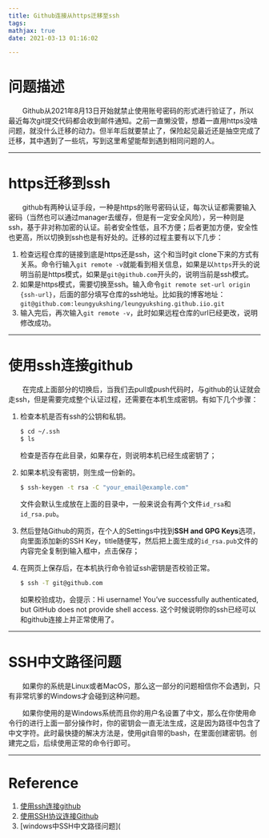 ```yaml
---
title: Github连接从https迁移至ssh
tags:
mathjax: true
date: 2021-03-13 01:16:02

---
```


# 问题描述

&emsp;&emsp;Github从2021年8月13日开始就禁止使用账号密码的形式进行验证了，所以最近每次git提交代码都会收到邮件通知。之前一直懒没管，想着一直用https没啥问题，就没什么迁移的动力。但半年后就要禁止了，保险起见最近还是抽空完成了迁移，其中遇到了一些坑，写到这里希望能帮到遇到相同问题的人。

------

# https迁移到ssh

&emsp;&emsp;github有两种认证手段，一种是https的账号密码认证，每次认证都需要输入密码（当然也可以通过manager去缓存，但是有一定安全风险），另一种则是ssh，基于非对称加密的认证。前者安全性低，且不方便；后者更加方便，安全性也更高，所以切换到ssh也是有好处的。迁移的过程主要有以下几步：

1. 检查远程仓库的链接到底是https还是ssh，这个和当时git clone下来的方式有关系。命令行输入`git remote -v`就能看到相关信息，如果是以`https`开头的说明当前是https模式，如果是`git@github.com`开头的，说明当前是ssh模式。
2. 如果是https模式，需要切换至ssh。输入命令`git remote set-url origin {ssh-url}`，后面的部分填写仓库的ssh地址。比如我的博客地址：`git@github.com:leungyukshing/leungyukshing.github.iio.git`
3. 输入完后，再次输入`git remote -v`，此时如果远程仓库的url已经更改，说明修改成功。

------

# 使用ssh连接github

&emsp;&emsp;在完成上面部分的切换后，当我们去pull或push代码时，与github的认证就会走ssh，但是需要完成整个认证过程，还需要在本机生成密钥。有如下几个步骤：

1. 检查本机是否有ssh的公钥和私钥。

   ```bash
   $ cd ~/.ssh
   $ ls
   ```

   检查是否存在此目录，如果存在，则说明本机已经生成密钥了；

2. 如果本机没有密钥，则生成一份新的。

   ```bash
   $ ssh-keygen -t rsa -C "your_email@example.com"
   ```

   文件会默认生成放在上面的目录中，一般来说会有两个文件`id_rsa`和`id_rsa.pub`。

3. 然后登陆Github的网页，在个人的Settings中找到**SSH and GPG Keys**选项，向里面添加新的SSH Key，title随便写，然后把上面生成的`id_rsa.pub`文件的内容完全复制到输入框中，点击保存；

4. 在网页上保存后，在本机执行命令验证ssh密钥是否校验正常。

   ```bash
   $ ssh -T git@github.com
   ```

   如果校验成功，会提示：Hi username! You’ve successfully authenticated, but GitHub does not provide shell access. 这个时候说明你的ssh已经可以和github连接上并正常使用了。

------

# SSH中文路径问题

&emsp;&emsp;如果你的系统是Linux或者MacOS，那么这一部分的问题相信你不会遇到，只有非常坑爹的Windows才会碰到这种问题。

&emsp;&emsp;如果你使用的是Windows系统而且你的用户名设置了中文，那么在你使用命令行的进行上面一部分操作时，你的密钥会一直无法生成，这是因为路径中包含了中文字符。此时最快捷的解决方法是，使用git自带的bash，在里面创建密钥。创建完之后，后续使用正常的命令行即可。

------

# Reference

1. [使用ssh连接github](https://www.jianshu.com/p/da621e687c39)
2. [使用SSH协议连接Github](https://blog.csdn.net/u012150179/article/details/24790677)
3. [windows中SSH中文路径问题](
